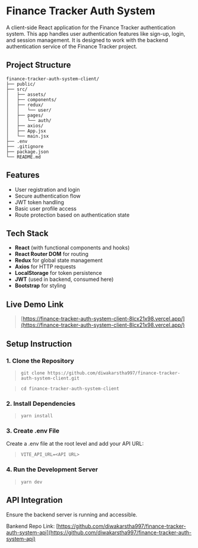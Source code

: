 # Finance Tracker Auth System
A client-side React application for the Finance Tracker authentication system. This app handles user authentication features like sign-up, login, and session management. It is designed to work with the backend authentication service of the Finance Tracker project.

## Project Structure
    finance-tracker-auth-system-client/
    ├── public/
    ├── src/
    │   ├── assets/
    │   ├── components/
    │   ├── redux/ 
    │   │   └── user/
    │   ├── pages/
    │   │   └── auth/
    │   ├── axios/
    │   ├── App.jsx
    │   └── main.jsx
    ├── .env
    ├── .gitignore
    ├── package.json
    └── README.md

## Features
- User registration and login
- Secure authentication flow
- JWT token handling
- Basic user profile access
- Route protection based on authentication state

## Tech Stack
- **React** (with functional components and hooks)
- **React Router DOM** for routing
- **Redux** for global state management
- **Axios** for HTTP requests
- **LocalStorage** for token persistence
- **JWT** (used in backend, consumed here)
- **Bootstrap** for styling

## Live Demo Link
> [https://finance-tracker-auth-system-client-8lcx21x98.vercel.app/](https://finance-tracker-auth-system-client-8lcx21x98.vercel.app/)

## Setup Instruction
### 1. Clone the Repository
> `git clone https://github.com/diwakarstha997/finance-tracker-auth-system-client.git`

> `cd finance-tracker-auth-system-client`

### 2. Install Dependencies
> `yarn install`

### 3. Create .env File
Create a .env file at the root level and add your API URL:
> `VITE_API_URL=<API URL>`



### 4. Run the Development Server
> `yarn dev`

## API Integration
Ensure the backend server is running and accessible.

Bankend Repo Link: [https://github.com/diwakarstha997/finance-tracker-auth-system-api](https://github.com/diwakarstha997/finance-tracker-auth-system-api)
